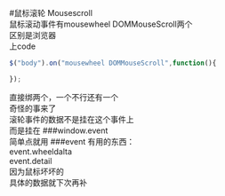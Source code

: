 #鼠标滚轮 Mousescroll  
鼠标滚动事件有mousewheel  DOMMouseScroll两个  
区别是浏览器  
上code  
```javascript
$("body").on("mousewheel DOMMouseScroll",function(){

});
```  
直接绑两个，一个不行还有一个  
奇怪的事来了  
滚轮事件的数据不是挂在这个事件上  
而是挂在 ###window.event  
简单点就用 ###event
有用的东西：  
event.wheeldalta  
event.detail  
因为鼠标坏坏的  
具体的数据就下次再补
